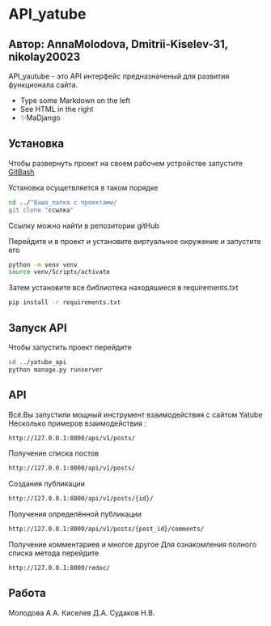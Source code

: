 # API_yatube 
## Автор: AnnaMolodova, Dmitrii-Kiselev-31, nikolay20023


API_yautube - это API интерфейс предназначеный для развития функционала сайта.

- Type some Markdown on the left
- See HTML in the right
- ✨MaDjango


## Установка 

Чтобы развернуть проект на своем рабочем устройстве запустите [GitBash](https://git-scm.com/downloads)

Установка осущетвляется в таком порядке 

```sh
cd ../"Ваша_папка с проектами/
git clone "ссылка"
```

Ссылку можно найти в репозитории gitHub

Перейдите и в проект и установите виртуальное окружение и запустите его

```sh
python -m venv venv
source venv/Scripts/activate
```

Затем установите все библиотека находяшиеся в requirements.txt

```sh
pip install -r requirements.txt
```

## Запуск API 

Чтобы запустить проект перейдите 

```sh
cd ../yatube_api
python manage.py runserver 
```

## API

Всё.Вы запустили мощный инструмент взаимодействия с сайтом Yatube
Несколько примеров взаимодействия :
```sh
http://127.0.0.1:8000/api/v1/posts/
```
Получение списка постов 
```sh
http://127.0.0.1:8000/api/v1/posts/
```
Создания публикации 
```sh
http://127.0.0.1:8000/api/v1/posts/{id}/
```
Получения определённой публикации
```sh
http://127.0.0.1:8000/api/v1/posts/{post_id}/comments/
```
Получение комментариев и многое другое 
Для ознакомления полного списка метода перейдите 
```sh
http://127.0.0.1:8000/redoc/
```
## Работа
Молодова А.А.
Киселев Д.А.
Судаков Н.В.
